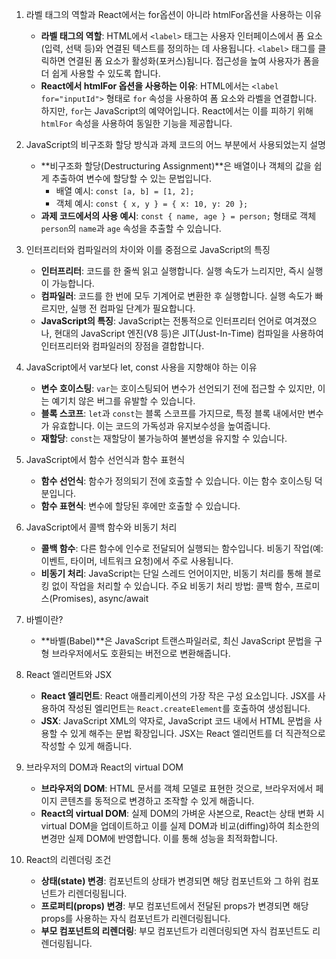 1. 라벨 태그의 역할과 React에서는 for옵션이 아니라 htmlFor옵션을 사용하는 이유
   - **라벨 태그의 역할**: HTML에서 `<label>` 태그는 사용자 인터페이스에서 폼 요소(입력, 선택 등)와 연결된 텍스트를 정의하는 데 사용됩니다. `<label>` 태그를 클릭하면 연결된 폼 요소가 활성화(포커스)됩니다. 접근성을 높여 사용자가 폼을 더 쉽게 사용할 수 있도록 합니다.
   - **React에서 htmlFor 옵션을 사용하는 이유**: HTML에서는 `<label for="inputId">` 형태로 `for` 속성을 사용하여 폼 요소와 라벨을 연결합니다. 하지만, `for`는 JavaScript의 예약어입니다. React에서는 이를 피하기 위해 `htmlFor` 속성을 사용하여 동일한 기능을 제공합니다.

2. JavaScript의 비구조화 할당 방식과 과제 코드의 어느 부분에서 사용되었는지 설명
   - **비구조화 할당(Destructuring Assignment)**은 배열이나 객체의 값을 쉽게 추출하여 변수에 할당할 수 있는 문법입니다.
     - 배열 예시: `const [a, b] = [1, 2];`
     - 객체 예시: `const { x, y } = { x: 10, y: 20 };`
   - **과제 코드에서의 사용 예시**: `const { name, age } = person;` 형태로 객체 `person`의 `name`과 `age` 속성을 추출할 수 있습니다.

3. 인터프리터와 컴파일러의 차이와 이를 중점으로 JavaScript의 특징
   - **인터프리터**: 코드를 한 줄씩 읽고 실행합니다. 실행 속도가 느리지만, 즉시 실행이 가능합니다.
   - **컴파일러**: 코드를 한 번에 모두 기계어로 변환한 후 실행합니다. 실행 속도가 빠르지만, 실행 전 컴파일 단계가 필요합니다.
   - **JavaScript의 특징**: JavaScript는 전통적으로 인터프리터 언어로 여겨졌으나, 현대의 JavaScript 엔진(V8 등)은 JIT(Just-In-Time) 컴파일을 사용하여 인터프리터와 컴파일러의 장점을 결합합니다.

4. JavaScript에서 var보다 let, const 사용을 지향해야 하는 이유
   - **변수 호이스팅**: `var`는 호이스팅되어 변수가 선언되기 전에 접근할 수 있지만, 이는 예기치 않은 버그를 유발할 수 있습니다.
   - **블록 스코프**: `let`과 `const`는 블록 스코프를 가지므로, 특정 블록 내에서만 변수가 유효합니다. 이는 코드의 가독성과 유지보수성을 높여줍니다.
   - **재할당**: `const`는 재할당이 불가능하여 불변성을 유지할 수 있습니다.

5. JavaScript에서 함수 선언식과 함수 표현식
   - **함수 선언식**: 함수가 정의되기 전에 호출할 수 있습니다. 이는 함수 호이스팅 덕분입니다.
   - **함수 표현식**: 변수에 할당된 후에만 호출할 수 있습니다.

6. JavaScript에서 콜백 함수와 비동기 처리
   - **콜백 함수**: 다른 함수에 인수로 전달되어 실행되는 함수입니다. 비동기 작업(예: 이벤트, 타이머, 네트워크 요청)에서 주로 사용됩니다.
   - **비동기 처리**: JavaScript는 단일 스레드 언어이지만, 비동기 처리를 통해 블로킹 없이 작업을 처리할 수 있습니다. 주요 비동기 처리 방법: 콜백 함수, 프로미스(Promises), async/await

7. 바벨이란?
   - **바벨(Babel)**은 JavaScript 트랜스파일러로, 최신 JavaScript 문법을 구형 브라우저에서도 호환되는 버전으로 변환해줍니다.

8. React 엘리먼트와 JSX
   - **React 엘리먼트**: React 애플리케이션의 가장 작은 구성 요소입니다. JSX를 사용하여 작성된 엘리먼트는 `React.createElement`를 호출하여 생성됩니다.
   - **JSX**: JavaScript XML의 약자로, JavaScript 코드 내에서 HTML 문법을 사용할 수 있게 해주는 문법 확장입니다. JSX는 React 엘리먼트를 더 직관적으로 작성할 수 있게 해줍니다.

9. 브라우저의 DOM과 React의 virtual DOM
   - **브라우저의 DOM**: HTML 문서를 객체 모델로 표현한 것으로, 브라우저에서 페이지 콘텐츠를 동적으로 변경하고 조작할 수 있게 해줍니다.
   - **React의 virtual DOM**: 실제 DOM의 가벼운 사본으로, React는 상태 변화 시 virtual DOM을 업데이트하고 이를 실제 DOM과 비교(diffing)하여 최소한의 변경만 실제 DOM에 반영합니다. 이를 통해 성능을 최적화합니다.

10. React의 리렌더링 조건
    - **상태(state) 변경**: 컴포넌트의 상태가 변경되면 해당 컴포넌트와 그 하위 컴포넌트가 리렌더링됩니다.
    - **프로퍼티(props) 변경**: 부모 컴포넌트에서 전달된 props가 변경되면 해당 props를 사용하는 자식 컴포넌트가 리렌더링됩니다.
    - **부모 컴포넌트의 리렌더링**: 부모 컴포넌트가 리렌더링되면 자식 컴포넌트도 리렌더링됩니다.
